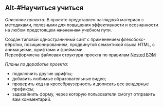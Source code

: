 Alt-**#Научиться учиться**
------
_Описание проекта:_
В проекте представлен наглядный материал с методиками, полезными для повышения эффективности и осознанности на любом предстоящем ~~жизненном~~ учебном пути.  
  
Создан типовой одностраничный сайт с применением флексбокс-вёрстки, позиционированием, продвинутой семантикой языка HTML, с анимациями, шрифтами и фреймами.    
Переоформлена файловая структура проекта по правилам [Nested БЭМ](https://ru.bem.info/methodology/filestructure/#nested "Правила!")

_Планы по доработке проекта:_
* подключить другие шрифты;
* добавить любимые образовательные видео;
* проверить код на кроссбраузерность и дописать все вендорные префиксы;
* задизайнить форму, через которую пользователи смогут отправить вам комментарий.